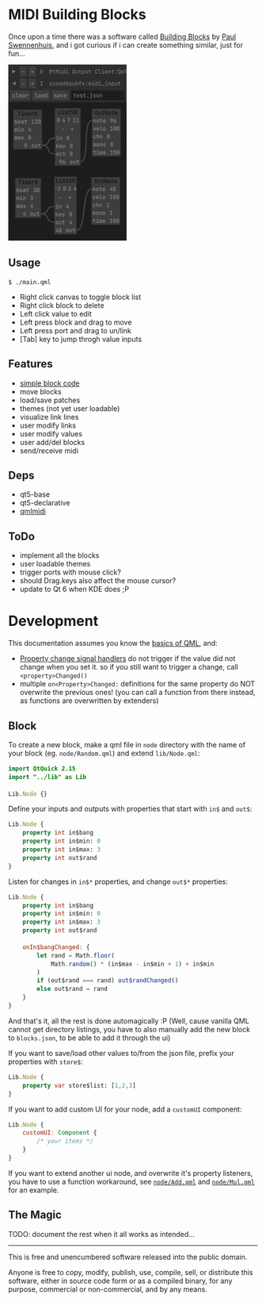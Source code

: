 # MIDI Building Blocks

Once upon a time there was a software called [Building Blocks](https://web.archive.org/web/20051102002557/http://www.midiworld.org/users/aureality/products/buildingblocks/buildingblocks.html) by [Paul Swennenhuis](https://soundcloud.com/aureality-1), and i got curious if i can create something similar, just for fun...

[![mbb](mbb.png?raw=true)](https://youtu.be/E3PIo-3iD2w)

## Usage

```
$ ./main.qml
```

- Right click canvas to toggle block list
- Right click block to delete
- Left click value to edit
- Left press block and drag to move
- Left press port and drag to un/link
- [Tab] key to jump throgh value inputs

## Features

- [simple block code](#block)
- move blocks
- load/save patches
- themes (not yet user loadable)
- visualize link lines
- user modify links
- user modify values
- user add/del blocks
- send/receive midi

## Deps

- qt5-base
- qt5-declarative
- [qmlmidi](https://github.com/oskude/qmlmidi)

## ToDo

- implement all the blocks
- user loadable themes
- trigger ports with mouse click?
- should Drag.keys also affect the mouse cursor?
- update to Qt 6 when KDE does ;P

# Development

This documentation assumes you know the [basics of QML](https://doc.qt.io/qt-5/qtqml-syntax-basics.html), and:

- [Property change signal handlers](https://doc.qt.io/qt-5/qtqml-syntax-signals.html#property-change-signal-handlers) do not trigger if the value did not change when you set it. so if you still want to trigger a change, call `<property>Changed()`
- multiple `on<Property>Changed:` definitions for the same property do NOT overwrite the previous ones! (you can call a function from there instead, as functions are overwritten by extenders)

## Block

To create a new block, make a qml file in `node` directory with the name of your block (eg. `node/Random.qml`) and extend `lib/Node.qml`:

```qml
import QtQuick 2.15
import "../lib" as Lib

Lib.Node {}
```

Define your inputs and outputs with properties that start with `in$` and `out$`:
```qml
Lib.Node {
	property int in$bang
	property int in$min: 0
	property int in$max: 3
	property int out$rand
}
```

Listen for changes in `in$*` properties, and change `out$*` properties:
```qml
Lib.Node {
	property int in$bang
	property int in$min: 0
	property int in$max: 3
	property int out$rand

	onIn$bangChanged: {
		let rand = Math.floor(
			Math.random() * (in$max - in$min + 1) + in$min
		)
		if (out$rand === rand) out$randChanged()
		else out$rand = rand
	}
}
```

And that's it, all the rest is done automagically :P (Well, cause vanilla QML cannot get directory listings, you have to also manually add the new block to `blocks.json`, to be able to add it through the ui)

If you want to save/load other values to/from the json file, prefix your properties with `store$`:
```qml
Lib.Node {
	property var store$list: [1,2,3]
}
```

If you want to add custom UI for your node, add a `customUI` component:
```qml
Lib.Node {
	customUI: Component {
		/* your items */
	}
}
```

If you want to extend another ui node, and overwrite it's property listeners, you have to use a function workaround, see [`node/Add.qml`](node/Add.qml) and [`node/Mul.qml`](node/Mul.qml) for an example.

## The Magic

TODO: document the rest when it all works as intended...

---

This is free and unencumbered software released into the public domain.

Anyone is free to copy, modify, publish, use, compile, sell, or
distribute this software, either in source code form or as a compiled
binary, for any purpose, commercial or non-commercial, and by any
means.
